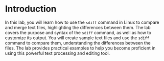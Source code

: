 # Introduction

In this lab, you will learn how to use the `sdiff` command in Linux to compare and merge text files, highlighting the differences between them. The lab covers the purpose and syntax of the `sdiff` command, as well as how to customize its output. You will create sample text files and use the `sdiff` command to compare them, understanding the differences between the files. The lab provides practical examples to help you become proficient in using this powerful text processing and editing tool.
